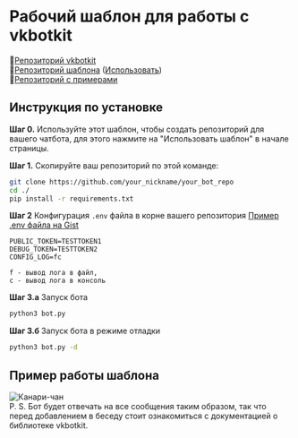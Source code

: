 # Рабочий шаблон для работы с vkbotkit
📘[Репозиторий vkbotkit](https://github.com/vkbotkit/vkbotkit)  
📄[Репозиторий шаблона](https://github.com/vkbotkit/template-bot) ([Использовать](https://github.com/vkbotkit/template-bot/generate))  
📕[Репозиторий с примерами](https://github.com/vkbotkit/example-bot)  

## Инструкция по установке
**Шаг 0.** Используйте этот шаблон, чтобы создать репозиторий для вашего чатбота, для этого нажмите на "Использовать шаблон" в начале страницы.

**Шаг 1.** Скопируйте ваш репозиторий по этой команде:
```bash
git clone https://github.com/your_nickname/your_bot_repo
cd ./
pip install -r requirements.txt
```

**Шаг 2** Конфигурация ```.env``` файла в корне вашего репозитория
[Пример .env файла на Gist](https://gist.github.com/kensoi/9fe5b96a132bb25aa6114964715f5156)
```
PUBLIC_TOKEN=TESTTOKEN1
DEBUG_TOKEN=TESTTOKEN2
CONFIG_LOG=fc
```

```
f - вывод лога в файл,
c - вывод лога в консоль
```

**Шаг 3.а** Запуск бота
```bash
python3 bot.py
```

**Шаг 3.б** Запуск бота в режиме отладки
```sh
python3 bot.py -d
```

## Пример работы шаблона
![Канари-чан](https://sun9-52.userapi.com/s/v1/ig2/5yBG60JVrtlBYspn2YdMG8KRFZBSyyPuKr0nCbpc1Ms8hzv9iHQ5toAxm9kxT3Q0w_YzKVUdqWGEQcOMbQY9xWna.jpg?size=512x249&quality=96&type=album)  
P. S. Бот будет отвечать на все сообщения таким образом, так что перед добавлением в беседу стоит ознакомиться с документацией о библиотеке vkbotkit.
